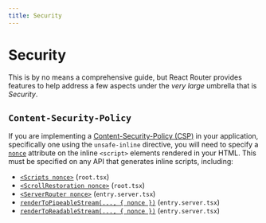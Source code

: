 ```yaml
---
title: Security
---
```


# Security

This is by no means a comprehensive guide, but React Router provides features to help address a few aspects under the _very large_ umbrella that is _Security_.

## `Content-Security-Policy`

If you are implementing a [Content-Security-Policy (CSP)][csp] in your application, specifically one using the `unsafe-inline` directive, you will need to specify a [`nonce`][nonce] attribute on the inline `<script>` elements rendered in your HTML. This must be specified on any API that generates inline scripts, including:

- [`<Scripts nonce>`][scripts] (`root.tsx`)
- [`<ScrollRestoration nonce>`][scrollrestoration] (`root.tsx`)
- [`<ServerRouter nonce>`][serverrouter] (`entry.server.tsx`)
- [`renderToPipeableStream(..., { nonce })`][renderToPipeableStream] (`entry.server.tsx`)
- [`renderToReadableStream(..., { nonce })`][renderToReadableStream] (`entry.server.tsx`)

[csp]: https://developer.mozilla.org/en-US/docs/Web/HTTP/Guides/CSP
[nonce]: https://developer.mozilla.org/en-US/docs/Web/HTML/Global_attributes/nonce
[renderToPipeableStream]: https://react.dev/reference/react-dom/server/renderToPipeableStream
[renderToReadableStream]: https://react.dev/reference/react-dom/server/renderToReadableStream
[scripts]: ../api/components/Scripts
[scrollrestoration]: ../api/components/ScrollRestoration
[serverrouter]: ../api/components/ServerRouter
